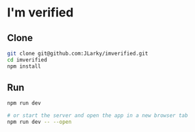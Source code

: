 # I'm verified

## Clone

```bash
git clone git@github.com:JLarky/imverified.git
cd imverified
npm install
```

## Run

```bash
npm run dev

# or start the server and open the app in a new browser tab
npm run dev -- --open
```
